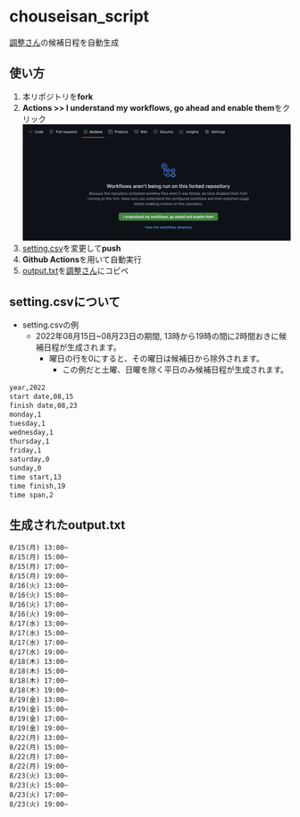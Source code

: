 # chouseisan_script
[調整さん](https://chouseisan.com/)の候補日程を自動生成

## 使い方
1. 本リポジトリを**fork**
2. **Actions >> I understand my workflows, go ahead and enable them**をクリック
![screen_shot_1](./pic/screen_shot_1.png)
2. [setting.csv](./setting.csv)を変更して**push**
3. **Github Actions**を用いて自動実行
4. [output.txt](./output.txt)を[調整さん](https://chouseisan.com/)にコピペ

## setting.csvについて
- setting.csvの例
  - 2022年08月15日~08月23日の期間, 13時から19時の間に2時間おきに候補日程が生成されます。
    - 曜日の行を0にすると、その曜日は候補日から除外されます。
      - この例だと土曜、日曜を除く平日のみ候補日程が生成されます。

  
~~~
year,2022
start date,08,15
finish date,08,23
monday,1
tuesday,1
wednesday,1
thursday,1
friday,1
saturday,0
sunday,0
time start,13
time finish,19
time span,2
~~~

## 生成されたoutput.txt
~~~
8/15(月) 13:00~
8/15(月) 15:00~
8/15(月) 17:00~
8/15(月) 19:00~
8/16(火) 13:00~
8/16(火) 15:00~
8/16(火) 17:00~
8/16(火) 19:00~
8/17(水) 13:00~
8/17(水) 15:00~
8/17(水) 17:00~
8/17(水) 19:00~
8/18(木) 13:00~
8/18(木) 15:00~
8/18(木) 17:00~
8/18(木) 19:00~
8/19(金) 13:00~
8/19(金) 15:00~
8/19(金) 17:00~
8/19(金) 19:00~
8/22(月) 13:00~
8/22(月) 15:00~
8/22(月) 17:00~
8/22(月) 19:00~
8/23(火) 13:00~
8/23(火) 15:00~
8/23(火) 17:00~
8/23(火) 19:00~
~~~